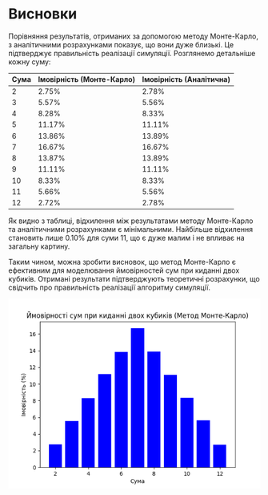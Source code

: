 # Висновки
Порівняння результатів, отриманих за допомогою методу Монте-Карло, з аналітичними розрахунками показує, що вони дуже близькі. Це підтверджує правильність реалізації симуляції. Розглянемо детальніше кожну суму:

| Сума | Імовірність (Монте-Карло) | Імовірність (Аналітична) |
|------|---------------------------|--------------------------|
| 2    | 2.75%                     | 2.78%                    |
| 3    | 5.57%                     | 5.56%                    |
| 4    | 8.28%                     | 8.33%                    |
| 5    | 11.17%                    | 11.11%                   |
| 6    | 13.86%                    | 13.89%                   |
| 7    | 16.67%                    | 16.67%                   |
| 8    | 13.87%                    | 13.89%                   |
| 9    | 11.11%                    | 11.11%                   |
| 10   | 8.33%                     | 8.33%                    |
| 11   | 5.66%                     | 5.56%                    |
| 12   | 2.72%                     | 2.78%                    |

Як видно з таблиці, відхилення між результатами методу Монте-Карло та аналітичними розрахунками є мінімальними. Найбільше відхилення становить лише 0.10% для суми 11, що є дуже малим і не впливає на загальну картину.

Таким чином, можна зробити висновок, що метод Монте-Карло є ефективним для моделювання ймовірностей сум при киданні двох кубиків. Отримані результати підтверджують теоретичні розрахунки, що свідчить про правильність реалізації алгоритму симуляції.

![Графік ймовірностей](Figure_1.png)
